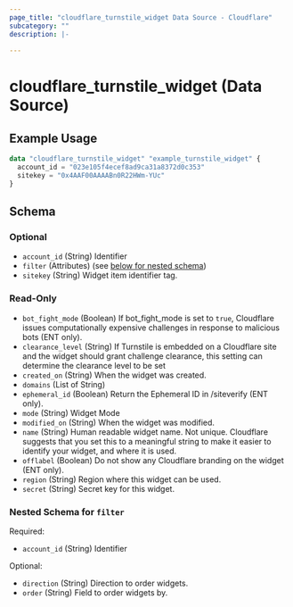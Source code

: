 ```yaml
---
page_title: "cloudflare_turnstile_widget Data Source - Cloudflare"
subcategory: ""
description: |-
  
---
```


# cloudflare_turnstile_widget (Data Source)



## Example Usage

```terraform
data "cloudflare_turnstile_widget" "example_turnstile_widget" {
  account_id = "023e105f4ecef8ad9ca31a8372d0c353"
  sitekey = "0x4AAF00AAAABn0R22HWm-YUc"
}
```

<!-- schema generated by tfplugindocs -->
## Schema

### Optional

- `account_id` (String) Identifier
- `filter` (Attributes) (see [below for nested schema](#nestedatt--filter))
- `sitekey` (String) Widget item identifier tag.

### Read-Only

- `bot_fight_mode` (Boolean) If bot_fight_mode is set to `true`, Cloudflare issues computationally
expensive challenges in response to malicious bots (ENT only).
- `clearance_level` (String) If Turnstile is embedded on a Cloudflare site and the widget should grant challenge clearance,
this setting can determine the clearance level to be set
- `created_on` (String) When the widget was created.
- `domains` (List of String)
- `ephemeral_id` (Boolean) Return the Ephemeral ID in /siteverify (ENT only).
- `mode` (String) Widget Mode
- `modified_on` (String) When the widget was modified.
- `name` (String) Human readable widget name. Not unique. Cloudflare suggests that you
set this to a meaningful string to make it easier to identify your
widget, and where it is used.
- `offlabel` (Boolean) Do not show any Cloudflare branding on the widget (ENT only).
- `region` (String) Region where this widget can be used.
- `secret` (String) Secret key for this widget.

<a id="nestedatt--filter"></a>
### Nested Schema for `filter`

Required:

- `account_id` (String) Identifier

Optional:

- `direction` (String) Direction to order widgets.
- `order` (String) Field to order widgets by.


